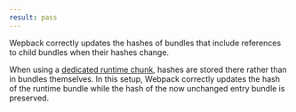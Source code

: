```yaml
---
result: pass
---
```


Wepback correctly updates the hashes of bundles that include references to child bundles when their hashes change.

When using a [dedicated runtime chunk](https://webpack.js.org/configuration/optimization/#optimizationruntimechunk), hashes are stored there rather than in bundles themselves. In this setup, Webpack correctly updates the hash of the runtime bundle while the hash of the now unchanged entry bundle is preserved.
